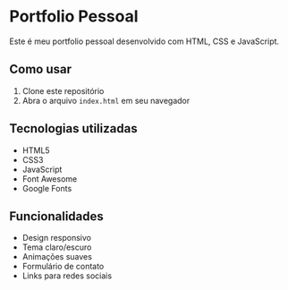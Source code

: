 # Portfolio Pessoal

Este é meu portfolio pessoal desenvolvido com HTML, CSS e JavaScript.

## Como usar

1. Clone este repositório
2. Abra o arquivo `index.html` em seu navegador

## Tecnologias utilizadas

- HTML5
- CSS3
- JavaScript
- Font Awesome
- Google Fonts

## Funcionalidades

- Design responsivo
- Tema claro/escuro
- Animações suaves
- Formulário de contato
- Links para redes sociais 
